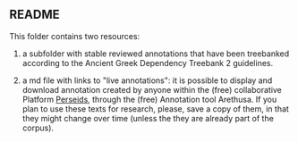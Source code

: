 ## README

This folder contains two resources:

1. a subfolder with stable reviewed annotations that have been treebanked according to the Ancient Greek Dependency Treebank 2 guidelines.

2. a md file with links to "live annotations": it is possible to display and download annotation created by anyone within the (free) collaborative Platform <a href="http://sosol.perseids.org/sosol/" target="_blank">Perseids</a>, through the (free) Annotation tool Arethusa. If you plan to use these texts for research, please, save a copy of them, in that they might change over time (unless the they are already part of the corpus). 



